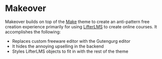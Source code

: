 # Makeover

Makeover builds on top of the [Make](https://thethemefoundry.com/wordpress-themes/make/) theme to create an anti-pattern free creation experience primarily for using [LifterLMS](https://lifterlms.com/) to create online courses. It accomplishes the following:

- Replaces custom freeware editor with the Gutengurg editor
- It hides the annoying upselling in the backend
- Styles LifterLMS objects to fit in with the rest of the theme
